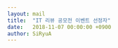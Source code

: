 ```yaml
---
layout: mail
title:  "IT 리뷰 공모전 이벤트 선정자"
date:   2018-11-07 00:00:00 +0900
author: SiRyuA
---
```


<script>
location.href = "mailto:develoid@naver.com"
              + "?cc="
              + "&subject="
              + "[이벤트] IT 리뷰 공모전 선정자입니다."
              + "&body="
              + "%40 닉네임 %0D%0A%0D%0A%0D%0A"
              + "%40 네이버 ID %0D%0A%0D%0A%0D%0A"
              + "%40 이름 %0D%0A%0D%0A%0D%0A"
              + "%40 전화 %0D%0A%0D%0A%0D%0A"
              + "%40 주소 %0D%0A%0D%0A%0D%0A";
</script>
